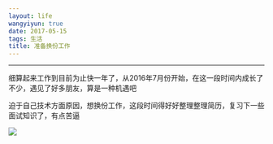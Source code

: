 ```yaml
---
layout: life
wangyiyun: true
date: 2017-05-15
tags: 生活
title: 准备换份工作
---
```


*************

细算起来工作到目前为止快一年了，从2016年7月份开始，在这一段时间内成长了不少，遇见了好多朋友，算是一种机遇吧

迫于自己技术方面原因，想换份工作，这段时间得好好整理整理简历，复习下一些面试知识了，有点苦逼


![](/life/2017/2017res/5/20170515/jpg)
